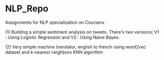 # NLP_Repo

Assignments for NLP specialization on Coursera.

(1) Building a simple sentiment analysis on tweets.
There's two versions; V1 : Using Logistic Regression and V2 : Using Naive Bayes.

(2) Very simple machine translator, english to french using word2vec dataset and k-nearest neighbors KNN algorithm
